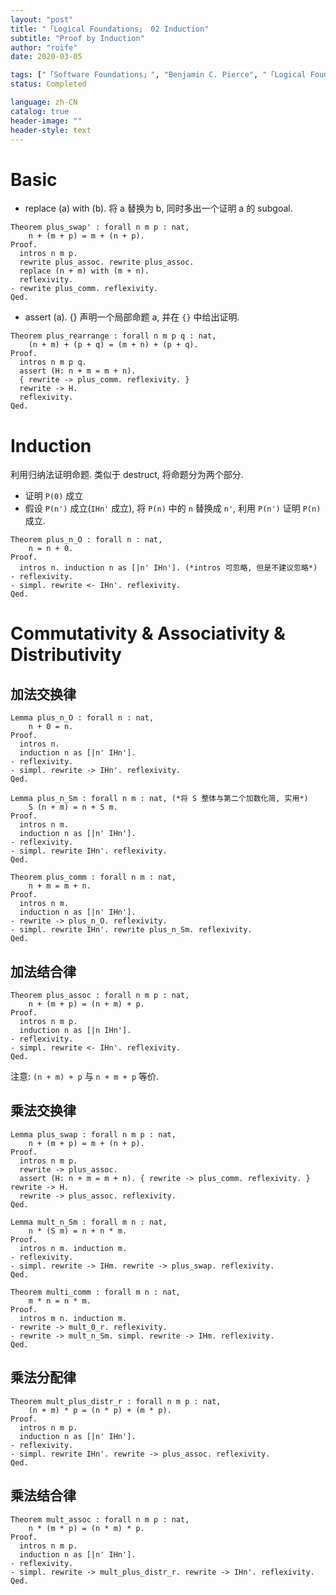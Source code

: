```yaml
---
layout: "post"
title: "「Logical Foundations」 02 Induction"
subtitle: "Proof by Induction"
author: "roife"
date: 2020-03-05

tags: ["「Software Foundations」", "Benjamin C. Pierce", "「Logical Foundations」", "Coq", "PL", "Reading"]
status: Completed

language: zh-CN
catalog: true
header-image: ""
header-style: text
---
```


# Basic

- replace (a) with (b).
    将 a 替换为 b, 同时多出一个证明 a 的 subgoal.

<!-- end list -->

``` coq
Theorem plus_swap' : forall n m p : nat,
    n + (m + p) = m + (n + p).
Proof.
  intros n m p.
  rewrite plus_assoc. rewrite plus_assoc.
  replace (n + m) with (m + n).
  reflexivity.
- rewrite plus_comm. reflexivity.
Qed.
```

- assert (a). {}
    声明一个局部命题 a, 并在 `{}` 中给出证明.

<!-- end list -->

``` coq
Theorem plus_rearrange : forall n m p q : nat,
    (n + m) + (p + q) = (m + n) + (p + q).
Proof.
  intros n m p q.
  assert (H: n + m = m + n).
  { rewrite -> plus_comm. reflexivity. }
  rewrite -> H.
  reflexivity.
Qed.
```

# Induction

利用归纳法证明命题. 类似于 destruct, 将命题分为两个部分.

- 证明 `P(0)` 成立
- 假设 `P(n')` 成立(`IHn'` 成立), 将 `P(n)` 中的 `n` 替换成 `n'`, 利用 `P(n')` 证明
    `P(n)` 成立.

<!-- end list -->

``` coq
Theorem plus_n_O : forall n : nat,
    n = n + 0.
Proof.
  intros n. induction n as [|n' IHn']. (*intros 可忽略, 但是不建议忽略*)
- reflexivity.
- simpl. rewrite <- IHn'. reflexivity.
Qed.
```

# Commutativity & Associativity & Distributivity

## 加法交换律

``` coq
Lemma plus_n_O : forall n : nat,
    n + 0 = n.
Proof.
  intros n.
  induction n as [|n' IHn'].
- reflexivity.
- simpl. rewrite -> IHn'. reflexivity.
Qed.

Lemma plus_n_Sm : forall n m : nat, (*将 S 整体与第二个加数化简, 实用*)
    S (n + m) = n + S m.
Proof.
  intros n m.
  induction n as [|n' IHn'].
- reflexivity.
- simpl. rewrite IHn'. reflexivity.
Qed.

Theorem plus_comm : forall n m : nat,
    n + m = m + n.
Proof.
  intros n m.
  induction n as [|n' IHn'].
- rewrite -> plus_n_O. reflexivity.
- simpl. rewrite IHn'. rewrite plus_n_Sm. reflexivity.
Qed.
```

## 加法结合律

``` coq
Theorem plus_assoc : forall n m p : nat,
    n + (m + p) = (n + m) + p.
Proof.
  intros n m p.
  induction n as [|n IHn'].
- reflexivity.
- simpl. rewrite <- IHn'. reflexivity.
Qed.
```

注意: `(n + m) + p` 与 `n + m + p` 等价.

## 乘法交换律

``` coq
Lemma plus_swap : forall n m p : nat,
    n + (m + p) = m + (n + p).
Proof.
  intros n m p.
  rewrite -> plus_assoc.
  assert (H: n + m = m + n). { rewrite -> plus_comm. reflexivity. } rewrite -> H.
  rewrite -> plus_assoc. reflexivity.
Qed.

Lemma mult_n_Sm : forall m n : nat,
    n * (S m) = n + n * m.
Proof.
  intros n m. induction m.
- reflexivity.
- simpl. rewrite -> IHm. rewrite -> plus_swap. reflexivity.
Qed.

Theorem multi_comm : forall m n : nat,
    m * n = n * m.
Proof.
  intros m n. induction m.
- rewrite -> mult_0_r. reflexivity.
- rewrite -> mult_n_Sm. simpl. rewrite -> IHm. reflexivity.
Qed.
```

## 乘法分配律

``` coq
Theorem mult_plus_distr_r : forall n m p : nat,
    (n + m) * p = (n * p) + (m * p).
Proof.
  intros n m p.
  induction n as [|n' IHn'].
- reflexivity.
- simpl. rewrite IHn'. rewrite -> plus_assoc. reflexivity.
Qed.
```

## 乘法结合律

``` coq
Theorem mult_assoc : forall n m p : nat,
    n * (m * p) = (n * m) * p.
Proof.
  intros n m p.
  induction n as [|n' IHn'].
- reflexivity.
- simpl. rewrite -> mult_plus_distr_r. rewrite -> IHn'. reflexivity.
Qed.
```
